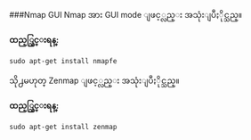 ###Nmap GUI
	Nmap အား GUI mode ျဖင့္လည္း အသုံးျပဳႏိုင္သည္။

**ထည့္သြင္းရန္:**

	sudo apt-get install nmapfe

သို႕မဟုတ္ Zenmap ျဖင့္လည္း အသုံးျပဳႏိုင္သည္။

**ထည့္သြင္းရန္:**

	sudo apt-get install zenmap


